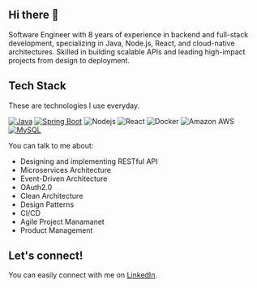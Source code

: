 
## Hi there 👋
Software Engineer with 8 years of experience in backend and full-stack development, specializing in Java, Node.js, React, and cloud-native architectures. Skilled in building scalable APIs and leading high-impact projects from design to deployment.

## Tech Stack
These are technologies I use everyday.

[![Java](https://img.shields.io/badge/Java-%23ED8B00.svg?logo=openjdk&logoColor=white)](#)
[![Spring Boot](https://img.shields.io/badge/Spring%20Boot-6DB33F?logo=springboot&logoColor=fff)](#)
![Nodejs](https://img.shields.io/badge/Node.js-43853D?logo=node.js&logoColor=white)
![React](https://img.shields.io/badge/React-20232A?logo=react&logoColor=61DAFB)
![Docker](https://img.shields.io/badge/-Docker-2496ED?logo=docker&logoColor=white)
![Amazon AWS](https://img.shields.io/badge/Amazon%20AWS-232F3E?logo=amazon-aws)
[![MySQL](https://img.shields.io/badge/MySQL-4479A1?logo=mysql&logoColor=fff)](#)

You can talk to me about: 
- Designing and implementing RESTful API
- Microservices Architecture
- Event-Driven Architecture
- OAuth2.0
- Clean Architecture
- Design Patterns
- CI/CD
- Agile Project Manamanet
- Product Management

## Let's connect!
You can easily connect with me on [LinkedIn](https://www.linkedin.com/in/andrewpettigrew/).
